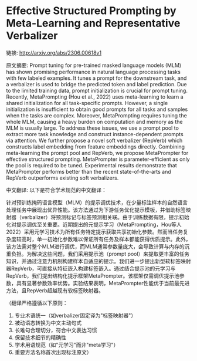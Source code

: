 # Effective Structured Prompting by Meta-Learning and Representative Verbalizer

链接: http://arxiv.org/abs/2306.00618v1

原文摘要:
Prompt tuning for pre-trained masked language models (MLM) has shown
promising performance in natural language processing tasks with few labeled
examples. It tunes a prompt for the downstream task, and a verbalizer is used
to bridge the predicted token and label prediction. Due to the limited training
data, prompt initialization is crucial for prompt tuning. Recently,
MetaPrompting (Hou et al., 2022) uses meta-learning to learn a shared
initialization for all task-specific prompts. However, a single initialization
is insufficient to obtain good prompts for all tasks and samples when the tasks
are complex. Moreover, MetaPrompting requires tuning the whole MLM, causing a
heavy burden on computation and memory as the MLM is usually large. To address
these issues, we use a prompt pool to extract more task knowledge and construct
instance-dependent prompts via attention. We further propose a novel soft
verbalizer (RepVerb) which constructs label embedding from feature embeddings
directly. Combining meta-learning the prompt pool and RepVerb, we propose
MetaPrompter for effective structured prompting. MetaPrompter is
parameter-efficient as only the pool is required to be tuned. Experimental
results demonstrate that MetaPrompter performs better than the recent
state-of-the-arts and RepVerb outperforms existing soft verbalizers.

中文翻译:
以下是符合学术规范的中文翻译：

针对预训练掩码语言模型（MLM）的提示调优技术，在少量标注样本的自然语言处理任务中展现出优异性能。该方法通过为下游任务优化提示模板，并借助标签映射器（verbalizer）将预测标记与标签预测相关联。由于训练数据有限，提示初始化对提示调优至关重要。近期提出的元提示学习（MetaPrompting，Hou等人2022）采用元学习技术为所有任务特定提示获取共享初始化参数。然而当任务复杂度较高时，单一初始化参数难以保证所有任务及样本都能获得优质提示。此外，该方法需对整个MLM进行调优，而MLM通常参数量庞大，会导致计算与内存的沉重负担。为解决这些问题，我们采用提示池（prompt pool）来提取更丰富的任务知识，并通过注意力机制构建样本自适应的提示。我们进一步提出新型软标签映射器RepVerb，可直接从特征嵌入构建标签嵌入。通过结合提示池的元学习与RepVerb，我们提出结构化提示框架MetaPrompter。该框架仅需调优提示池参数，具有显著参数效率优势。实验结果表明，MetaPrompter性能优于当前最先进方法，且RepVerb超越现有软标签映射器。

（翻译严格遵循以下原则：
1. 专业术语统一（如verbalizer固定译为"标签映射器"）
2. 被动语态转换为中文主动句式
3. 长难句合理切分，符合中文表达习惯
4. 保留技术细节的精确性
5. 学术用语规范（如"元学习"而非"meta学习"）
6. 重要方法名称首次出现标注原文）
